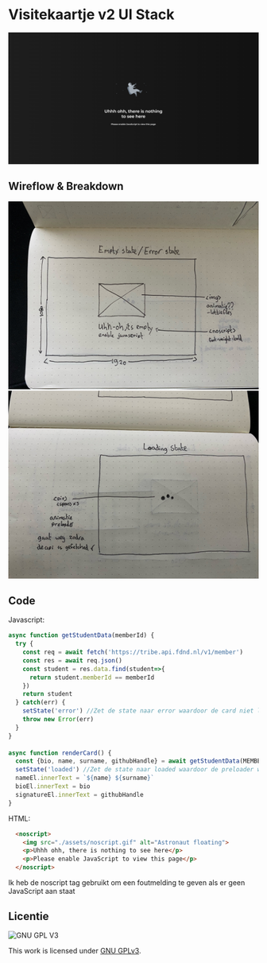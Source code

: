 # Visitekaartje v2 UI Stack
<img src="https://github.com/DaanKorver/connect-your-tribe-ui-stack/blob/main/assets/state.png" />

## Wireflow & Breakdown
<!-- Toon de wireflow -->
<img src="https://github.com/DaanKorver/connect-your-tribe-ui-stack/blob/main/assets/empty.jpg" />
<img src="https://github.com/DaanKorver/connect-your-tribe-ui-stack/blob/main/assets/loading.jpg" />


## Code 
Javascript:
```js
async function getStudentData(memberId) {
  try {
    const req = await fetch('https://tribe.api.fdnd.nl/v1/member')
    const res = await req.json()
    const student = res.data.find(student=>{
      return student.memberId == memberId
    })
    return student
  } catch(err) {
    setState('error') //Zet de state naar error waardoor de card niet load en er een error message komt
    throw new Error(err)
  }
}

async function renderCard() {
  const {bio, name, surname, githubHandle} = await getStudentData(MEMBER_ID)
  setState('loaded') //Zet de state naar loaded waardoor de preloader weggaat en card tevoorschijn komt
  nameEl.innerText = `${name} ${surname}`
  bioEl.innerText = bio
  signatureEl.innerText = githubHandle
}
```
HTML:
```html
  <noscript>
    <img src="./assets/noscript.gif" alt="Astronaut floating">
    <p>Uhhh ohh, there is nothing to see here</p>
    <p>Please enable JavaScript to view this page</p>
  </noscript>
```
Ik heb de noscript tag gebruikt om een foutmelding te geven als er geen JavaScript aan staat 


## Licentie

![GNU GPL V3](https://www.gnu.org/graphics/gplv3-127x51.png)

This work is licensed under [GNU GPLv3](./LICENSE).
